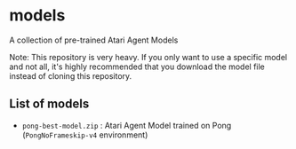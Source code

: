 # models
A collection of pre-trained Atari Agent Models

Note: This repository is very heavy. If you only want to use a specific model and not all, it's highly recommended that you download the model file instead of cloning this repository.

## List of models 
- `pong-best-model.zip` : Atari Agent Model trained on Pong (`PongNoFrameskip-v4` environment)
